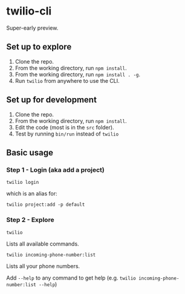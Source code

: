 # twilio-cli

Super-early preview.

## Set up to explore

1. Clone the repo.
2. From the working directory, run `npm install`.
3. From the working directory, run `npm install . -g`.
4. Run `twilio` from anywhere to use the CLI.

## Set up for development

1. Clone the repo.
2. From the working directory, run `npm install`.
3. Edit the code (most is in the `src` folder).
4. Test by running `bin/run` instead of `twilio`

## Basic usage

### Step 1 - Login (aka add a project)

```
twilio login
```

which is an alias for:

```
twilio project:add -p default
```

### Step 2 - Explore

```
twilio
```

Lists all available commands.

```
twilio incoming-phone-number:list
```

Lists all your phone numbers.

Add `--help` to any command to get help (e.g. `twilio incoming-phone-number:list --help`)
